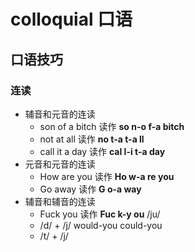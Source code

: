 # colloquial 口语

## 口语技巧
### 连读  
- 辅音和元音的连读  
  - son of a bitch 读作 **so n-o f-a bitch** 
  - not at all 读作 **no t-a t-a ll**
  - call it a day 读作 **cal l-i t-a day**
- 元音和元音的连读
  - How are you 读作 **Ho w-a re you**
  - Go away 读作 **G o-a way**
- 辅音和辅音的连读
  - Fuck you 读作 **Fuc k-y ou**  /ju/
  - /d/ + /j/ would-you could-you
  - /t/ + /j/ 

